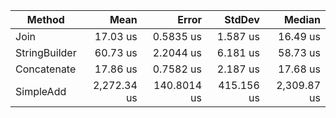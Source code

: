 |        Method |        Mean |       Error |     StdDev |      Median |
|-------------- |------------:|------------:|-----------:|------------:|
|          Join |    17.03 us |   0.5835 us |   1.587 us |    16.49 us |
| StringBuilder |    60.73 us |   2.2044 us |   6.181 us |    58.73 us |
|   Concatenate |    17.86 us |   0.7582 us |   2.187 us |    17.68 us |
|     SimpleAdd | 2,272.34 us | 140.8014 us | 415.156 us | 2,309.87 us |
